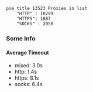 
```mermaid
pie title 13523 Proxies in list
    "HTTP" : 10299
    "HTTPS": 1887
    "SOCKS" : 2050
```

### Some Info
#### Average Timeout

- mixed: 3.0s
- http: 1.4s
- https: 8.1s
- socks: 6.4s